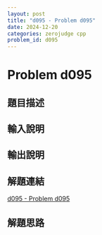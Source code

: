 ```yaml
---
layout: post
title: "d095 - Problem d095"
date: 2024-12-20
categories: zerojudge cpp
problem_id: d095
---
```


# Problem d095

## 題目描述



## 輸入說明



## 輸出說明



## 解題連結

[d095 - Problem d095](https://zerojudge.tw/ShowProblem?problemid=d095)

## 解題思路

